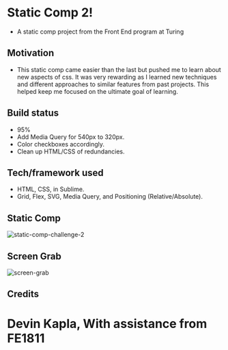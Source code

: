 # Static Comp 2!
- A static comp project from the Front End program at Turing

## Motivation
- This static comp came easier than the last but pushed me to learn about new aspects of css. It was very rewarding as I learned new techniques and different approaches to similar features from past projects. This helped keep me focused on the ultimate goal of learning. 


## Build status
- 95%
- Add Media Query for 540px to 320px.
- Color checkboxes accordingly.
- Clean up HTML/CSS of redundancies.


## Tech/framework used
- HTML, CSS, in Sublime.
- Grid, Flex, SVG, Media Query, and Positioning (Relative/Absolute).

## Static Comp
![static-comp-challenge-2](https://user-images.githubusercontent.com/23220813/50596671-3d53d980-0e62-11e9-84b0-79e6eed0c26e.jpg)

## Screen Grab
![screen-grab](https://user-images.githubusercontent.com/23220813/50596706-52306d00-0e62-11e9-8b41-4716969d9b8f.png)

## Credits

# Devin Kapla, With assistance from FE1811